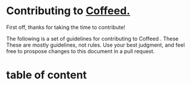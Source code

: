 <h1>Contributing to <a href="https://github.com/Nishchayverma/Coffeed">Coffeed.</a></h1>

First off, thanks for taking the time to contribute! 
<br>
<p>The following is a set of guidelines for contributing to Coffeed . These These are mostly guidelines, not rules. Use your best judgment, and feel free to prospose changes to this document in a pull request.</p>

# table of content
